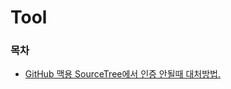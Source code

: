 # Tool

### 목차
- [GitHub 맥용 SourceTree에서 인증 안될때 대처방법.](https://github.com/ThreeSnakes/TIL/blob/master/Tool/tool-mac-sourcetree-github-connect.md)